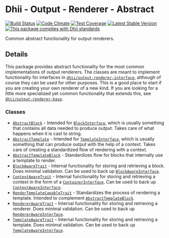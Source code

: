 # Dhii - Output - Renderer - Abstract

[![Build Status](https://travis-ci.org/Dhii/output-renderer-abstract.svg?branch=master)](https://travis-ci.org/Dhii/output-renderer-abstract)
[![Code Climate](https://codeclimate.com/github/Dhii/output-renderer-abstract/badges/gpa.svg)](https://codeclimate.com/github/Dhii/output-renderer-abstract)
[![Test Coverage](https://codeclimate.com/github/Dhii/output-renderer-abstract/badges/coverage.svg)](https://codeclimate.com/github/Dhii/output-renderer-abstract/coverage)
[![Latest Stable Version](https://poser.pugx.org/dhii/output-renderer-abstract/version)](https://packagist.org/packages/dhii/output-renderer-abstract)
[![This package complies with Dhii standards](https://img.shields.io/badge/Dhii-Compliant-green.svg?style=flat-square)][Dhii]

Common abstract functionality for output renderers.

## Details
This package provides abstract functionality for the most common implementations
of output renderers. The classes are meant to implement functionality for
interfaces in [`dhii/output-renderer-interface`], although of course they can
be used for other purposes. This is a good place to start if you are creating
your own renderer of a new kind. If you are looking for a little more
specialized yet common functionality that extends this, see
[`dhii/output-renderer-base`].

### Classes
- [`AbstractBlock`] - Intended for [`BlockInterface`], which is usually
something that contains all data needed to produce output. Takes care of what
happens when it is cast to string.
- [`AbstractTemplate`] - Intended for [`TemplateInterface`], which is usually
something that can produce output with the help of a context. Takes care of
creating a standardized flow of rendering with a context.
- [`AbstractTemplateBlock`] - Standardizes flow for blocks that internally
use a template to render.
- [`BlockAwareTrait`] - Internal functionality for storing and retrieving a
block. Does minimal validation. Can be used to back up [`BlockAwareInterface`].
- [`ContextAwareTrait`] - Internal functionality for storing and retrieving a
context in the form of a [`ContainerInterface`]. Can be used to back up
[`ContextAwareInterface`].
- [`RenderTemplateCapableTrait`] - Standardizes the process of rendering a
template. Intended to complement [`AbstractTemplateBlock`].
- [`RendererAwareTrait`] - Internal functionality for storing and retrieving a
renderer. Does minimal validation. Can be used to back up
[`RendererAwareInterface`].
- [`TemplateAwareTrait`] - Internal functionality for storing and retrieving a
template. Does minimal validation. Can be used to back up
[`TemplateAwareInterface`].


[Dhii]:                                         https://github.com/Dhii/dhii
[`dhii/output-renderer-interface`]:             https://github.com/Dhii/output-renderer-interface
[`dhii/output-renderer-base`]:                  https://github.com/Dhii/output-renderer-base

[`AbstractBlock`]:                  src/AbstractBlock.php
[`AbstractTemplate`]:               src/AbstractTemplate.php
[`AbstractTemplateBlock`]:          src/AbstractTemplateBlock.php
[`BlockAwareTrait`]:                src/BlockAwareTrait.php
[`ContextAwareTrait`]:              src/ContextAwareTrait.php
[`RenderTemplateCapableTrait`]:     src/RenderTemplateCapableTrait.php
[`RendererAwareTrait`]:             src/RendererAwareTrait.php
[`TemplateAwareTrait`]:             src/TemplateAwareTrait.php

[`BlockInterface`]:                 https://github.com/Dhii/output-renderer-interface/blob/v0.2/src/BlockInterface.php
[`TemplateInterface`]:              https://github.com/Dhii/output-renderer-interface/blob/v0.2/src/TemplateInterface.php
[`BlockAwareInterface`]:            https://github.com/Dhii/output-renderer-interface/blob/v0.2/src/BlockAwareInterface.php
[`ContextAwareInterface`]:          https://github.com/Dhii/output-renderer-interface/blob/v0.2/src/ContextAwareInterface.php
[`RendererAwareInterface`]:         https://github.com/Dhii/output-renderer-interface/blob/v0.2/src/RendererAwareInterface.php
[`TemplateAwareInterface`]:         https://github.com/Dhii/output-renderer-interface/blob/v0.2/src/TemplateAwareInterface.php

[`ContainerInterface`]:             https://github.com/php-fig/container/blob/1.0.0/src/ContainerInterface.php
